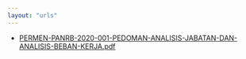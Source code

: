 ```yaml
---
layout: "urls"
---
```

* [PERMEN-PANRB-2020-001-PEDOMAN-ANALISIS-JABATAN-DAN-ANALISIS-BEBAN-KERJA.pdf](PERMEN-PANRB-2020-001-PEDOMAN-ANALISIS-JABATAN-DAN-ANALISIS-BEBAN-KERJA.pdf)
